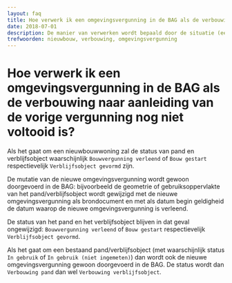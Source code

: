 ```yaml
---
layout: faq
title: Hoe verwerk ik een omgevingsvergunning in de BAG als de verbouwing naar aanleiding van de vorige vergunning nog niet voltooid is?
date: 2018-07-01
description: De manier van verwerken wordt bepaald door de situatie (een nieuwbouwwoning of een bestaand pand/verblijfsobject).
trefwoorden: nieuwbouw, verbouwing, omgevingsvergunning
---
```


# Hoe verwerk ik een omgevingsvergunning in de BAG als de verbouwing naar aanleiding van de vorige vergunning nog niet voltooid is?

Als het gaat om een nieuwbouwwoning zal de status van pand en verblijfsobject waarschijnlijk `Bouwvergunning verleend` of `Bouw gestart` respectievelijk `Verblijfsobject gevormd` zijn.

De mutatie van de nieuwe omgevingsvergunning wordt gewoon doorgevoerd in de BAG: bijvoorbeeld de geometrie of gebruiksoppervlakte van het pand/verblijfsobject wordt gewijzigd met de nieuwe omgevingsvergunning als brondocument en met als datum begin geldigheid de datum waarop de nieuwe omgevingsvergunning is verleend.

De status van het pand en het verblijfsobject blijven in dat geval ongewijzigd: `Bouwvergunning verleend` of `Bouw gestart` respectievelijk `Verblijfsobject gevormd`.

Als het gaat om een bestaand pand/verblijfsobject (met waarschijnlijk status `In gebruik` of `In gebruik (niet ingemeten)`) dan wordt ook de nieuwe omgevingsvergunning gewoon doorgevoerd in de BAG. De status wordt dan `Verbouwing pand` dan wel `Verbouwing verblijfsobject`.
